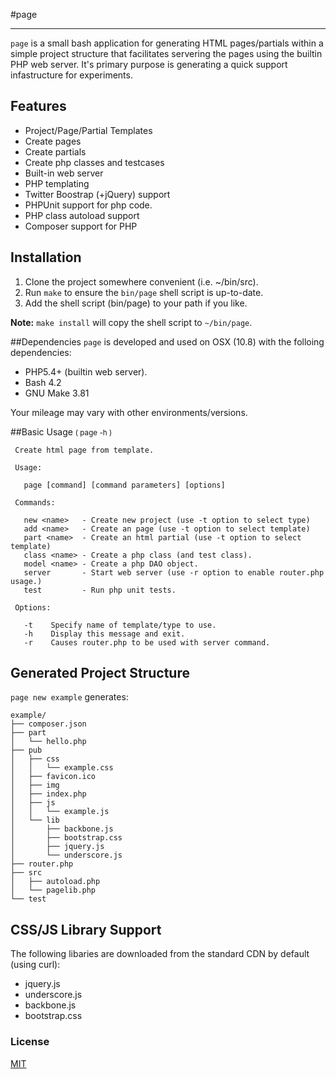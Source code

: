 #page 

---

`page` is a small bash application for generating HTML pages/partials within a simple project structure that facilitates servering the pages using the builtin PHP web server.  It's primary purpose is generating a quick support infastructure for experiments.

## Features
- Project/Page/Partial Templates
- Create pages
- Create partials
- Create php classes and testcases
- Built-in web server
- PHP templating
- Twitter Boostrap (+jQuery) support
- PHPUnit support for php code.
- PHP class autoload support
- Composer support for PHP

## Installation

1. Clone the project somewhere convenient (i.e. ~/bin/src).
2. Run `make` to ensure the  `bin/page` shell script is up-to-date.
3. Add the shell script (bin/page) to your path if you like.

**Note:** `make install` will copy the shell script to `~/bin/page`. 

##Dependencies
`page` is developed and used on OSX (10.8) with the folloing dependencies:

- PHP5.4+ (builtin web server).
- Bash 4.2 
- GNU Make 3.81

Your mileage may vary with other environments/versions.


##Basic Usage <small>( page -h )</small>

     Create html page from template.

     Usage:

       page [command] [command parameters] [options]

     Commands:

       new <name>   - Create new project (use -t option to select type)
       add <name>   - Create an page (use -t option to select template)
       part <name>  - Create an html partial (use -t option to select template)
       class <name> - Create a php class (and test class).
       model <name> - Create a php DAO object.
       server       - Start web server (use -r option to enable router.php usage.)  
       test         - Run php unit tests.

     Options:

       -t    Specify name of template/type to use.
       -h    Display this message and exit.
       -r    Causes router.php to be used with server command.
 
## Generated Project Structure
`page new example` generates:

    example/
    ├── composer.json
    ├── part
    │   └── hello.php
    ├── pub
    │   ├── css
    │   │   └── example.css
    │   ├── favicon.ico
    │   ├── img
    │   ├── index.php
    │   ├── js
    │   │   └── example.js
    │   └── lib
    │       ├── backbone.js
    │       ├── bootstrap.css
    │       ├── jquery.js
    │       └── underscore.js
    ├── router.php
    ├── src
    │   ├── autoload.php
    │   └── pagelib.php
    └── test

## CSS/JS Library Support

The following libaries are downloaded from the standard CDN by default (using curl):

- jquery.js
- underscore.js
- backbone.js
- bootstrap.css

### License

  [MIT](LICENSE)

